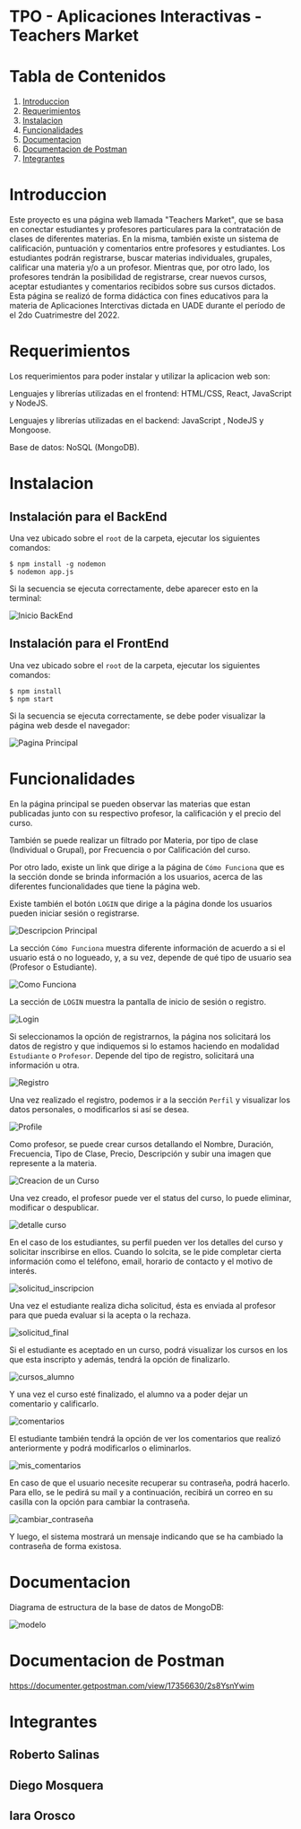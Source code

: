 # TPO - Aplicaciones Interactivas - Teachers Market

# Tabla de Contenidos

1. [Introduccion](#introduccion)
2. [Requerimientos](#requerimientos)
3. [Instalacion](#instalacion)
4. [Funcionalidades](#funcionalidades)
5. [Documentacion](#documentacion)
6. [Documentacion de Postman](#documentacion-de-postman)
7. [Integrantes](#integrantes)

# Introduccion
Este proyecto es una página web llamada "Teachers Market", que se basa en conectar estudiantes y profesores particulares para la contratación de clases de diferentes materias. En la misma, también existe un sistema de calificación, puntuación y comentarios entre profesores y estudiantes. 
Los estudiantes podrán registrarse, buscar materias individuales, grupales, calificar una materia y/o a un profesor. Mientras que, por otro lado, los profesores tendrán la posibilidad de registrarse, crear nuevos cursos, aceptar estudiantes y comentarios recibidos sobre sus cursos dictados.
Esta página se realizó de forma didáctica con fines educativos para la materia de Aplicaciones Interctivas dictada en UADE durante el período de el 2do Cuatrimestre del 2022.

# Requerimientos
Los requerimientos para poder instalar y utilizar la aplicacion web son:

Lenguajes y librerías utilizadas en el frontend: HTML/CSS, React, JavaScript y NodeJS.

Lenguajes y librerías utilizadas en el backend: JavaScript , NodeJS y Mongoose.

Base de datos: NoSQL (MongoDB).

# Instalacion

## Instalación para el BackEnd
Una vez ubicado sobre el `root` de la carpeta, ejecutar los siguientes comandos:
```
$ npm install -g nodemon
$ nodemon app.js
```
Si la secuencia se ejecuta correctamente, debe aparecer esto en la terminal:

![Inicio BackEnd](./img/start_back.png)

## Instalación para el FrontEnd
Una vez ubicado sobre el `root` de la carpeta, ejecutar los siguientes comandos:
```
$ npm install
$ npm start
```
Si la secuencia se ejecuta correctamente, se debe poder visualizar la página web desde el navegador:

![Pagina Principal](./img/Main.png)

# Funcionalidades
En la página principal se pueden observar las materias que estan publicadas junto con su respectivo profesor, la calificación y el precio del curso.

También se puede realizar un filtrado por Materia, por tipo de clase (Individual o Grupal), por Frecuencia o por Calificación del curso.

Por otro lado, existe un link que dirige a la página de `Cómo Funciona` que es la sección donde se brinda información a los usuarios, acerca de las diferentes funcionalidades que tiene la página web.

Existe también el botón `LOGIN` que dirige a la página donde los usuarios pueden iniciar sesión o registrarse.

![Descripcion Principal](./img/descripcion_principal.png)

La sección `Cómo Funciona` muestra diferente información de acuerdo a si el usuario está o no logueado, y, a su vez, depende de qué tipo de usuario sea (Profesor o Estudiante).

![Como Funciona](./img/como_funciona.png)

La sección de `LOGIN` muestra la pantalla de inicio de sesión o registro.

![Login](./img/Login.png)

Si seleccionamos la opción de registrarnos, la página nos solicitará los datos de registro y que indiquemos si lo estamos haciendo en modalidad `Estudiante` o `Profesor`. Depende del tipo de registro, solicitará una información u otra.

![Registro](./img/registro.png)

Una vez realizado el registro, podemos ir a la sección `Perfil` y visualizar los datos personales, o modificarlos si así se desea.

![Profile](./img/profile.png)

Como profesor, se puede crear cursos detallando el Nombre, Duración, Frecuencia, Tipo de Clase, Precio, Descripción y subir una imagen que represente a la materia.

![Creacion de un Curso](./img/creacion_curso.png)

Una vez creado, el profesor puede ver el status del curso, lo puede eliminar, modificar o despublicar.

![detalle curso](./img/detalle_curso.png)

En el caso de los estudiantes, su perfil pueden ver los detalles del curso y solicitar inscribirse en ellos. Cuando lo solcita, se le pide completar cierta información como el teléfono, email, horario de contacto y el motivo de interés.

![solicitud_inscripcion](./img/solicitud_inscripcion.png)

Una vez el estudiante realiza dicha solicitud, ésta es enviada al profesor para que pueda evaluar si la acepta o la rechaza.

![solicitud_final](./img/solicitud_final.png)

Si el estudiante es aceptado en un curso, podrá visualizar los cursos en los que esta inscripto y además, tendrá la opción de finalizarlo.

![cursos_alumno](./img/cursos_alumno.png)

Y una vez el curso esté finalizado, el alumno va a poder dejar un comentario y calificarlo.

![comentarios](./img/comentarios.png)

El estudiante también tendrá la opción de ver los comentarios que realizó anteriormente y podrá modificarlos o eliminarlos.

![mis_comentarios](./img/mis_comentarios.png)

En caso de que el usuario necesite recuperar su contraseña, podrá hacerlo. Para ello, se le pedirá su mail y a continuación, recibirá un correo en su casilla con la opción para cambiar la contraseña.

![cambiar_contraseña](./img/cambiar_contraseña.png)

Y luego, el sistema mostrará un mensaje indicando que se ha cambiado la contraseña de forma existosa.

# Documentacion

Diagrama de estructura de la base de datos de MongoDB:

![modelo](./img/modelo.png)


# Documentacion de Postman

https://documenter.getpostman.com/view/17356630/2s8YsnYwim

# Integrantes

## Roberto Salinas
## Diego Mosquera
## Iara Orosco
